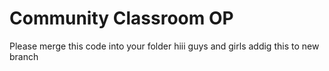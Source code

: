 # Community Classroom OP
Please merge this code into your folder
hiii guys and girls
addig this to new branch
